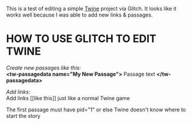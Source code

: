 This is a test of editing a simple [Twine](http://twinery.org/2) project via Glitch. It looks like it works well because I was able to add new links & passages.

# HOW TO USE GLITCH TO EDIT TWINE

_Create new passages like this:_<br>
**\<tw-passagedata name=\"My New Passage\"\>** Passage text **\</tw-passagedata\>**

_Add links:_<br>
Add links \[\[like this\]\] just like a normal Twine game

The first passage must have pid=\"1\" or else Twine doesn't know where to start the story

